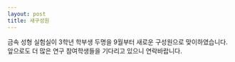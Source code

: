 ```yaml
---
layout: post
title: 새구성원
---
```


금속 성형 실험실이 3학년 학부생 두명을 9월부터 새로운 구성원으로 맞이하였습니다.
앞으로도 더 많은 연구 참여학생들을 기다리고 있으니 연락바랍니다.

